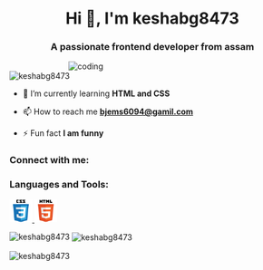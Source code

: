 
<h1 align="center">Hi 👋, I'm keshabg8473</h1>
<h3 align="center">A passionate frontend developer from assam</h3>
<img align="right" alt="coding" width="400" src="https://user">


<p align="left"> <img src="https://komarev.com/ghpvc/?username=keshabg8473&label=Profile%20views&color=0e75b6&style=flat" alt="keshabg8473" /> </p>

- 🌱 I’m currently learning **HTML and CSS**

- 📫 How to reach me **bjems6094@gamil.com**

- ⚡ Fun fact **I am funny**

<h3 align="left">Connect with me:</h3>
<p align="left">
</p>

<h3 align="left">Languages and Tools:</h3>
<p align="left"> <a href="https://www.w3schools.com/css/" target="_blank" rel="noreferrer"> <img src="https://raw.githubusercontent.com/devicons/devicon/master/icons/css3/css3-original-wordmark.svg" alt="css3" width="40" height="40"/> </a> <a href="https://www.w3.org/html/" target="_blank" rel="noreferrer"> <img src="https://raw.githubusercontent.com/devicons/devicon/master/icons/html5/html5-original-wordmark.svg" alt="html5" width="40" height="40"/> </a> </p>

<p><img align="left" src="https://github-readme-stats.vercel.app/api/top-langs?username=keshabg8473&show_icons=true&locale=en&layout=compact" alt="keshabg8473" /></p>

<p>&nbsp;<img align="center" src="https://github-readme-stats.vercel.app/api?username=keshabg8473&show_icons=true&locale=en" alt="keshabg8473" /></p>

<p><img align="center" src="https://github-readme-streak-stats.herokuapp.com/?user=keshabg8473&" alt="keshabg8473" /></p>
